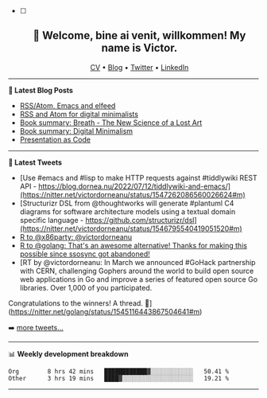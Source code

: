   - [ ] <h2 align="center">👋 Welcome, bine ai venit, willkommen! My name is Victor. </h2>
                    <p align="center">
                    <a href="https://dornea.nu/cv">CV</a> •
                    <a href="https://blog.dornea.nu">Blog</a> •
                    <a href="https://twitter.com/victordorneanu">Twitter</a> •
                    <a href="https://www.linkedin.com/in/victor-dorneanu/">LinkedIn</a> 
                    </p>

  <!--
  **dorneanu/dorneanu** is a ✨ _special_ ✨ repository because its `README.md` (this file) appears on your GitHub profile.

  Here are some ideas to get you started:

  - 🔭 I’m currently working on ...
  - 🌱 I’m currently learning ...
  - 👯 I’m looking to collaborate on ...
  - 🤔 I’m looking for help with ...
  - 💬 Ask me about ...
  - 📫 How to reach me: ...
  - 😄 Pronouns: ...
  - ⚡ Fun fact: ...
  -->

  ---

  **📝 Latest Blog Posts**

  <!-- BLOG-POST-LIST:START -->
- [RSS/Atom, Emacs and elfeed](https://blog.dornea.nu/2022/06/29/rss/atom-emacs-and-elfeed/)
- [RSS and Atom for digital minimalists](https://blog.dornea.nu/2022/06/13/rss-and-atom-for-digital-minimalists/)
- [Book summary: Breath - The New Science of a Lost Art](https://blog.dornea.nu/2022/05/30/book-summary-breath-the-new-science-of-a-lost-art/)
- [Book summary: Digital Minimalism](https://blog.dornea.nu/2022/05/02/book-summary-digital-minimalism/)
- [Presentation as Code](https://blog.dornea.nu/2022/01/19/presentation-as-code/)
<!-- BLOG-POST-LIST:END -->

  ---

  **📱 Latest Tweets**

  <!-- TWITTER:START -->
- [Use #emacs and #lisp to make HTTP requests against #tiddlywiki REST API - https://blog.dornea.nu/2022/07/12/tiddlywiki-and-emacs/](https://nitter.net/victordorneanu/status/1547262086560026624#m)
- [Structurizr DSL from @thoughtworks will generate #plantuml C4 diagrams for software architecture models using a textual domain specific language  - https://github.com/structurizr/dsl](https://nitter.net/victordorneanu/status/1546795540419051520#m)
- [R to @x86party: @victordorneanu](https://nitter.net/secalert/status/1546391115552759808#m)
- [R to @golang: That&#39;s an awesome alternative! Thanks for making this possible since ssosync got abandoned!](https://nitter.net/victordorneanu/status/1545290579738824706#m)
- [RT by @victordorneanu: In March we announced #GoHack partnership with CERN, challenging Gophers around the world to build open source web applications in Go and improve a series of featured open source Go libraries. Over 1,000 of you participated. 

Congratulations to the winners! A thread. 🧵](https://nitter.net/golang/status/1545116443867504641#m)
<!-- TWITTER:END -->

  ➡️ [more tweets...](https://twitter.com/victordorneanu)

  ---

  📊 **Weekly development breakdown**

  <!--START_SECTION:waka-->

```text
Org        8 hrs 42 mins   ████████████▓░░░░░░░░░░░░   50.41 %
Other      3 hrs 19 mins   ████▓░░░░░░░░░░░░░░░░░░░░   19.21 %
```

<!--END_SECTION:waka-->

  ---
